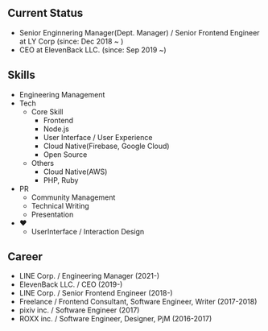 ## Current Status

- Senior Enginnering Manager(Dept. Manager) / Senior Frontend Engineer at LY Corp (since: Dec 2018 ~ )
- CEO at ElevenBack LLC. (since: Sep 2019 ~)

## Skills

- Engineering Management
- Tech
  - Core Skill
    - Frontend
    - Node.js
    - User Interface / User Experience
    - Cloud Native(Firebase, Google Cloud)
    - Open Source
  - Others
    - Cloud Native(AWS)
    - PHP, Ruby
- PR
  - Community Management
  - Technical Writing
  - Presentation
- ♥
  - UserInterface / Interaction Design

## Career

- LINE Corp. / Engineering Manager (2021-)
- ElevenBack LLC. / CEO (2019-)
- LINE Corp. / Senior Frontend Engineer (2018-)
- Freelance / Frontend Consultant, Software Engineer, Writer (2017-2018)
- pixiv inc. / Software Engineer (2017)
- ROXX inc. / Software Engineer, Designer, PjM (2016-2017)
